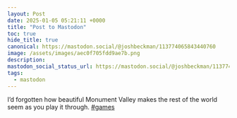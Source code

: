 ```yaml
---
layout: Post
date: 2025-01-05 05:21:11 +0000
title: "Post to Mastodon"
toc: true
hide_title: true
canonical: https://mastodon.social/@joshbeckman/113774065843440760
image: /assets/images/aec0f705fdd9ae7b.png
description: 
mastodon_social_status_url: https://mastodon.social/@joshbeckman/113774065843440760
tags:
  - mastodon
---
```


<p>I’d forgotten how beautiful Monument Valley makes the rest of the world seem as you play it through. <a href="https://mastodon.social/tags/games" class="mention hashtag" rel="tag">#<span>games</span></a></p>
